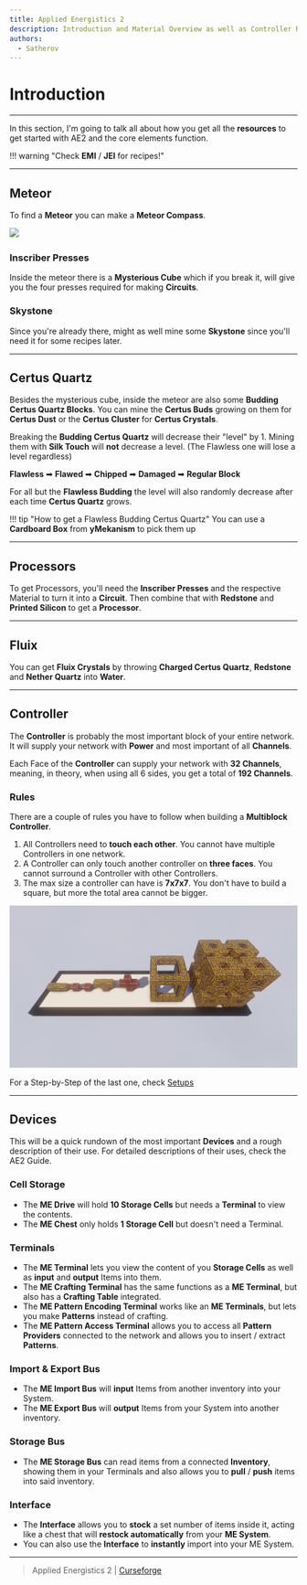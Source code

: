 ```yaml
---
title: Applied Energistics 2
description: Introduction and Material Overview as well as Controller Rules and short Explanation of the most important Devices.
authors:
  - Satherov
---
```


# Introduction

---

In this section, I'm going to talk all about how you get all the **resources** to get started with AE2 and the core elements function.

!!! warning "Check **EMI** / **JEI** for recipes!"

---

## Meteor

To find a **Meteor** you can make a **Meteor Compass**.

![](img/meteor.png)

### Inscriber Presses
Inside the meteor there is a **Mysterious Cube** which if you break it, will give you the four presses required for making **Circuits**.

### Skystone
Since you're already there, might as well mine some **Skystone** since you'll need it for some recipes later.

---

## Certus Quartz

Besides the mysterious cube, inside the meteor are also some **Budding Certus Quartz Blocks**. You can mine the **Certus Buds** growing on them for **Certus Dust** or the **Certus Cluster** for **Certus Crystals**.

Breaking the **Budding Certus Quartz** will decrease their "level" by 1. Mining them with **Silk Touch** will **not** decrease a level. (The Flawless one will lose a level regardless)

**Flawless** ➡ **Flawed** ➡ **Chipped** ➡ **Damaged** ➡ **Regular Block** 

For all but the **Flawless Budding** the level will also randomly decrease after each time **Certus Quartz** grows.

!!! tip "How to get a Flawless Budding Certus Quartz"
    You can use a **Cardboard Box** from **yMekanism** to pick them up

---

## Processors

To get Processors, you'll need the **Inscriber Presses** and the respective Material to turn it into a **Circuit**. Then combine that with **Redstone** and **Printed Silicon** to get a **Processor**.

---

## Fluix

You can get **Fluix Crystals** by throwing **Charged Certus Quartz**, **Redstone** and **Nether Quartz** into **Water**.

---

## Controller

The **Controller** is probably the most important block of your entire network. It will supply your network with **Power** and most important of all **Channels**.

Each Face of the **Controller** can supply your network with **32 Channels**, meaning, in theory, when using all 6 sides, you get a total of **192 Channels**.

### Rules
There are a couple of rules you have to follow when building a **Multiblock Controller**.

1. All Controllers need to **touch each other**. You cannot have multiple Controllers in one network.
2. A Controller can only touch another controller on **three faces**. You cannot surround a Controller with other Controllers.
3. The max size a controller can have is **7x7x7**. You don't have to build a square, but more the total area cannot be bigger.

![](img/controllerShowcase.png)

For a Step-by-Step of the last one, check [Setups](setups)

---

## Devices

This will be a quick rundown of the most important **Devices** and a rough description of their use. For detailed descriptions of their uses, check the AE2 Guide.

### Cell Storage
- The **ME Drive** will hold **10 Storage Cells** but needs a **Terminal** to view the contents.
- The **ME Chest** only holds **1 Storage Cell** but doesn't need a Terminal.

### Terminals
- The **ME Terminal** lets you view the content of you **Storage Cells** as well as **input** and **output** Items into them.
- The **ME Crafting Terminal** has the same functions as a **ME Terminal**, but also has a **Crafting Table** integrated.
- The **ME Pattern Encoding Terminal** works like an **ME Terminals**, but lets you make **Patterns** instead of crafting.
- The **ME Pattern Access Terminal** allows you to access all **Pattern Providers** connected to the network and allows you to insert / extract **Patterns**.

### Import & Export Bus
- The **ME Import Bus** will **input** Items from another inventory into your System.
- The **ME Export Bus** will **output** Items from your System into another inventory.

### Storage Bus
- The **ME Storage Bus** can read items from a connected **Inventory**, showing them in your Terminals and also allows you to **pull** / **push** items into said inventory.

### Interface
- The **Interface** allows you to **stock** a set number of items inside it, acting like a chest that will **restock automatically** from your **ME System**.
- You can also use the **Interface** to **instantly** import into your ME System.

---

> Applied Energistics 2 | [Curseforge](https://www.curseforge.com/minecraft/mc-mods/applied-energistics-2)